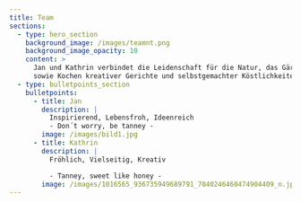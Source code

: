 ```yaml
---
title: Team
sections:
  - type: hero_section
    background_image: /images/teamnt.png
    background_image_opacity: 10
    content: >
      Jan und Kathrin verbindet die Leidenschaft für die Natur, das Gärtnern
      sowie Kochen kreativer Gerichte und selbstgemachter Köstlichkeiten.
  - type: bulletpoints_section
    bulletpoints:
      - title: Jan
        description: |
          Inspirierend, Lebensfroh, Ideenreich	
          - Don´t worry, be tanney - 
        image: /images/bild1.jpg
      - title: Kathrin
        description: |
          Fröhlich, Vielseitig, Kreativ 

          - Tanney, sweet like honey - 
        image: /images/1016565_936735949689791_7040246460474904409_n.jpg
---
```

